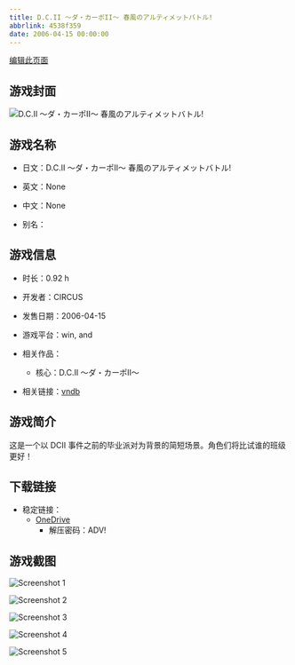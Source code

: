 ```yaml
---
title: D.C.II ～ダ・カーポII～ 春風のアルティメットバトル!
abbrlink: 4538f359
date: 2006-04-15 00:00:00
---
```

[编辑此页面](https://github.com/ACG-3/ADV3-source/blob/main/source/_posts/games/D.C.II%20%EF%BD%9E%E3%83%80%E3%83%BB%E3%82%AB%E3%83%BC%E3%83%9DII%EF%BD%9E%20%E6%98%A5%E9%A2%A8%E3%81%AE%E3%82%A2%E3%83%AB%E3%83%86%E3%82%A3%E3%83%A1%E3%83%83%E3%83%88%E3%83%90%E3%83%88%E3%83%AB%21.md)

## 游戏封面

![D.C.II ～ダ・カーポII～ 春風のアルティメットバトル!](https://pan.timero.xyz/onedrive/img_lib_001/D.C.II%20%EF%BD%9E%E3%83%80%E3%83%BB%E3%82%AB%E3%83%BC%E3%83%9DII%EF%BD%9E%20%E6%98%A5%E9%A2%A8%E3%81%AE%E3%82%A2%E3%83%AB%E3%83%86%E3%82%A3%E3%83%A1%E3%83%83%E3%83%88%E3%83%90%E3%83%88%E3%83%AB%21_cover.avif)


## 游戏名称

- 日文：D.C.II ～ダ・カーポII～ 春風のアルティメットバトル!
- 英文：None
- 中文：None

- 别名：


## 游戏信息

- 时长：0.92 h
- 开发者：CIRCUS
- 发售日期：2006-04-15
- 游戏平台：win, and
- 相关作品：
   - 核心：D.C.II ～ダ・カーポII～

- 相关链接：[vndb](https://vndb.org/v9837)


## 游戏简介

这是一个以 DCII 事件之前的毕业派对为背景的简短场景。角色们将比试谁的班级更好！


## 下载链接

- 稳定链接：
    - [OneDrive](https://pan.timero.xyz/onedrive/adv_lib_001/D.C.II%20%EF%BD%9E%E3%83%80%E3%83%BB%E3%82%AB%E3%83%BC%E3%83%9DII%EF%BD%9E%20%E6%98%A5%E9%A2%A8%E3%81%AE%E3%82%A2%E3%83%AB%E3%83%86%E3%82%A3%E3%83%A1%E3%83%83%E3%83%88%E3%83%90%E3%83%88%E3%83%AB%21)
        - 解压密码：ADV!



## 游戏截图


![Screenshot 1](https://pan.timero.xyz/onedrive/img_lib_001/D.C.II%20%EF%BD%9E%E3%83%80%E3%83%BB%E3%82%AB%E3%83%BC%E3%83%9DII%EF%BD%9E%20%E6%98%A5%E9%A2%A8%E3%81%AE%E3%82%A2%E3%83%AB%E3%83%86%E3%82%A3%E3%83%A1%E3%83%83%E3%83%88%E3%83%90%E3%83%88%E3%83%AB%21_Screenshot_1.avif)

![Screenshot 2](https://pan.timero.xyz/onedrive/img_lib_001/D.C.II%20%EF%BD%9E%E3%83%80%E3%83%BB%E3%82%AB%E3%83%BC%E3%83%9DII%EF%BD%9E%20%E6%98%A5%E9%A2%A8%E3%81%AE%E3%82%A2%E3%83%AB%E3%83%86%E3%82%A3%E3%83%A1%E3%83%83%E3%83%88%E3%83%90%E3%83%88%E3%83%AB%21_Screenshot_2.avif)

![Screenshot 3](https://pan.timero.xyz/onedrive/img_lib_001/D.C.II%20%EF%BD%9E%E3%83%80%E3%83%BB%E3%82%AB%E3%83%BC%E3%83%9DII%EF%BD%9E%20%E6%98%A5%E9%A2%A8%E3%81%AE%E3%82%A2%E3%83%AB%E3%83%86%E3%82%A3%E3%83%A1%E3%83%83%E3%83%88%E3%83%90%E3%83%88%E3%83%AB%21_Screenshot_3.avif)

![Screenshot 4](https://pan.timero.xyz/onedrive/img_lib_001/D.C.II%20%EF%BD%9E%E3%83%80%E3%83%BB%E3%82%AB%E3%83%BC%E3%83%9DII%EF%BD%9E%20%E6%98%A5%E9%A2%A8%E3%81%AE%E3%82%A2%E3%83%AB%E3%83%86%E3%82%A3%E3%83%A1%E3%83%83%E3%83%88%E3%83%90%E3%83%88%E3%83%AB%21_Screenshot_4.avif)

![Screenshot 5](https://pan.timero.xyz/onedrive/img_lib_001/D.C.II%20%EF%BD%9E%E3%83%80%E3%83%BB%E3%82%AB%E3%83%BC%E3%83%9DII%EF%BD%9E%20%E6%98%A5%E9%A2%A8%E3%81%AE%E3%82%A2%E3%83%AB%E3%83%86%E3%82%A3%E3%83%A1%E3%83%83%E3%83%88%E3%83%90%E3%83%88%E3%83%AB%21_Screenshot_5.avif)

